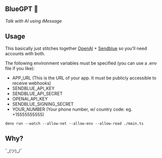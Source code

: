 ## BlueGPT 🤖

_Talk with AI using iMessage_

## Usage

This basically just stitches together [OpenAI](https://openai.com) + [Sendblue](https://sendblue.co) so you'll need accounts with both.

The following environment variables must be specified (you can use a .env file if you like):

- APP_URL (This is the URL of your app. It must be publicly accessible to receive webhooks)
- SENDBLUE_API_KEY
- SENDBLUE_API_SECRET
- OPENAI_API_KEY
- SENDBLUE_SIGNING_SECRET
- YOUR_NUMBER (Your phone number, w/ country code: eg. +15555555555)

`deno run --watch --allow-net --allow-env --allow-read ./main.ts`

## Why?

¯\_(ツ)\_/¯

